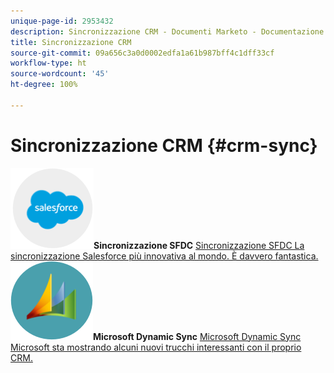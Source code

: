 ```yaml
---
unique-page-id: 2953432
description: Sincronizzazione CRM - Documenti Marketo - Documentazione del prodotto
title: Sincronizzazione CRM
source-git-commit: 09a656c3a0d0002edfa1a61b987bff4c1dff33cf
workflow-type: ht
source-wordcount: '45'
ht-degree: 100%

---
```



# Sincronizzazione CRM {#crm-sync}

**![Sincronizzazione SFDC](assets/sfdc.png)Sincronizzazione SFDC** [Sincronizzazione SFDC La sincronizzazione Salesforce più innovativa al mondo. È davvero fantastica.](https://docs.marketo.com/display/DOCS/Salesforce+Sync)     **![Microsoft Dynamic Sync](assets/dynamics.png)Microsoft Dynamic Sync** [Microsoft Dynamic Sync Microsoft sta mostrando alcuni nuovi trucchi interessanti con il proprio CRM.](https://docs.marketo.com/display/DOCS/Microsoft+Dynamics+Sync)

